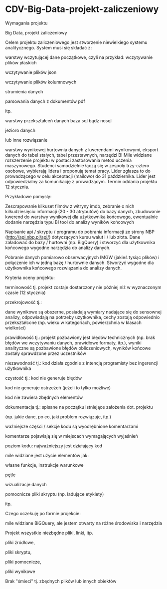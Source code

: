 # CDV-Big-Data-projekt-zaliczeniowy

Wymagania projektu

Big Data, projekt zaliczeniowy

Celem projektu zaliczeniowego jest stworzenie niewielkiego systemu analitycznego. System musi się składać z:

warstwy wczytującej dane początkowe, czyli na przykład:
wczytywanie plików płaskich

wczytywanie plików json

wczytywanie plików kolumnowych

strumienia danych

parsowania danych z dokumentów pdf

itp.

warstwy przekształceń danych 
baza sql bądź nosql

jezioro danych

lub inne rozwiązanie

warstwy wynikowej 
hurtownia danych z kwerendami wynikowymi, eksport danych do tabel stałych, tabel przestawnych, narzędzi BI
Mile widziane rozszerzenie projektu w postaci zastosowania metod uczenia maszynowego. 
Studenci samodzielnie łączą się w zespoły trzy-cztero osobowe, wybierają lidera i proponują temat pracy. Lider zgłasza to do prowadzącego w celu akceptacji (mailowo) do 31 października. Lider jest odpowiedzialny za komunikację z prowadzącym. Termin oddania projektu 12 stycznia.

Przykładowe pomysły:

Zescrapowanie kilkuset filmów z witryny imdb, zebranie o nich kilkudziesięciu informacji (20 - 30 atrybutów) do bazy danych, zbudowanie kwerend do warstwy wynikowej dla użytkownika końcowego, ewentualnie dodanie narzędzia typu BI tool do analizy wyników końcowych

Napisanie api / skryptu / programu do pobrania informacji ze strony NBP (http://api.nbp.pl/api/) dotyczących kursu walut i / lub złota. Dane załadować do bazy / hurtowni (np. BigQuery) i stworzyć dla użytkownika końcowego wygodne narzędzia do analizy danych. 

Pobranie danych pomiarowo obserwacyjnych IMGW (jakieś tysiąc plików) i połączenie ich w jedną bazę / hurtownie danych. Stworzyć wygodne dla użytkownika końcowego rozwiązania do analizy danych. 

Kryteria oceny projektu:

terminowość tj. projekt zostaje dostarczony nie później niż w wyznaczonym czasie (12 stycznia)

przekrojowość tj.:

dane wynikowe są obszerne, posiadają wymiary nadające się do sensownej analizy, odpowiadają na potrzeby użytkownika, cechy zostają odpowiednio przekształcone (np. wieku w kategoriach, powierzchnia w klasach wielkości)

prawidłowość tj.:
projekt pozbawiony jest błędów technicznych (np. brak błędów we wczytywaniu danych, prawidłowe formaty, itp.), wyniki analityczne są pozbawione błędów obliczeniowych, wyników końcowe zostały sprawdzone przez uczestników

niezawodność tj.: 
kod działa zgodnie z intencją programisty bez ingerencji użytkownika

czystość tj.: 
kod nie generuje błędów

kod nie generuje ostrzeżeń (jeżeli to tylko możliwe)

kod nie zawiera zbędnych elementów

dokumentacja tj.:
spisane na początku istniejące założenia dot. projektu

(np. jakie dane, po co, jaki problem rozwiązuje, itp.)

ważniejsze części / sekcje kodu są wyodrębnione komentarzami

komentarze pojawiają się w miejscach wymagających wyjaśnień

poziom kodu: 
najważniejszy jest działający kod 

mile widziane jest użycie elementów jak: 

własne funkcje, instrukcje warunkowe

pętle

wizualizacje danych 

pomocnicze pliki skryptu (np. ładujące etykiety)

itp.

Czego oczekuję po formie projekcie:

mile widziane BiGQuery, ale jestem otwarty na różne środowiska i narzędzia

Projekt wszystkie niezbędne pliki, linki, itp.

pliki źródłowe, 

pliki skryptu, 

pliki pomocnicze,

pliki wynikowe

Brak "śmieci" tj. zbędnych plików lub innych obiektów
